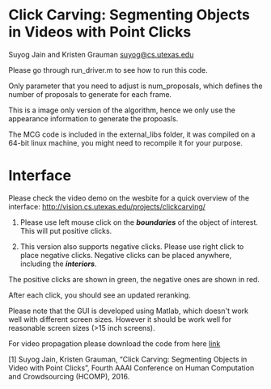 # Click Carving: Segmenting Objects in Videos with Point Clicks 

Suyog Jain and Kristen Grauman
suyog@cs.utexas.edu

Please go through run_driver.m to see how to run this code.

Only parameter that you need to adjust is num_proposals, which defines the number of proposals to generate for each frame.

This is a image only version of the algorithm, hence we only use the appearance information to generate the propoasls.

The MCG code is included in the external_libs folder, it was compiled on a 64-bit linux machine, you might need to recompile it for your purpose. 


# Interface

Please check the video demo on the wesbite for a quick overview of the interface:
http://vision.cs.utexas.edu/projects/clickcarving/

1) Please use left mouse click on the ***boundaries*** of the object of interest. This will put positive clicks.

2) This version also supports negative clicks. Please use right click to place negative clicks. Negative clicks can be placed anywhere, including the ***interiors***.

The positive clicks are shown in green, the negative ones are shown in red.

After each click, you should see an updated reranking. 

Please note that the GUI is developed using Matlab, which doesn't work well with different screen sizes. However it should be work well for reasonable screen sizes (>15 inch screens).

For video propagation please download the code from here [link](http://www.cs.utexas.edu/~suyog/code_supervoxels.tar)

[1] Suyog Jain, Kristen Grauman, “Click Carving: Segmenting Objects in Video with Point Clicks”, Fourth AAAI Conference on Human Computation and Crowdsourcing (HCOMP), 2016. 



